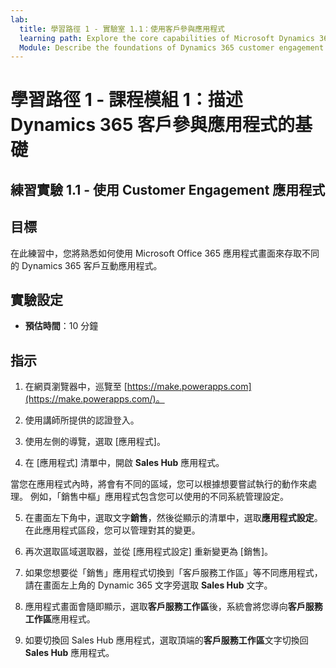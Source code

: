 ```yaml
---
lab:
  title: 學習路徑 1 - 實驗室 1.1：使用客戶參與應用程式
  learning path: Explore the core capabilities of Microsoft Dynamics 365 customer engagement apps
  Module: Describe the foundations of Dynamics 365 customer engagement apps
---
```


學習路徑 1 - 課程模組 1：描述 Dynamics 365 客戶參與應用程式的基礎
========================

## 練習實驗 1.1 - 使用 Customer Engagement 應用程式 

## 目標

在此練習中，您將熟悉如何使用 Microsoft Office 365 應用程式畫面來存取不同的 Dynamics 365 客戶互動應用程式。   


## 實驗設定

  - **預估時間**：10 分鐘

## 指示

1. 在網頁瀏覽器中，巡覽至 [https://make.powerapps.com](https://make.powerapps.com/)。 

2. 使用講師所提供的認證登入。 

3. 使用左側的導覽，選取 [應用程式]。 

4. 在 [應用程式] 清單中，開啟 **Sales Hub** 應用程式。 

當您在應用程式內時，將會有不同的區域，您可以根據想要嘗試執行的動作來處理。 例如，「銷售中樞」應用程式包含您可以使用的不同系統管理設定。

5. 在畫面左下角中，選取文字**銷售**，然後從顯示的清單中，選取**應用程式設定**。 在此應用程式區段，您可以管理對其的變更。

6. 再次選取區域選取器，並從 [應用程式設定] 重新變更為 [銷售]。

7. 如果您想要從「銷售」應用程式切換到「客戶服務工作區」等不同應用程式，請在畫面左上角的 Dynamic 365 文字旁選取 **Sales Hub** 文字。

8. 應用程式畫面會隨即顯示，選取**客戶服務工作區**後，系統會將您導向**客戶服務工作區**應用程式。

9. 如要切換回 Sales Hub 應用程式，選取頂端的**客戶服務工作區**文字切換回 **Sales Hub** 應用程式。

 

